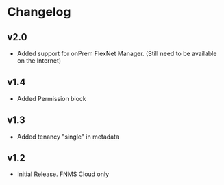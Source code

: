 # Changelog

## v2.0

- Added support for onPrem FlexNet Manager. (Still need to be available on the
Internet)

## v1.4

- Added Permission block

## v1.3

- Added tenancy "single" in metadata

## v1.2

- Initial Release. FNMS Cloud only
